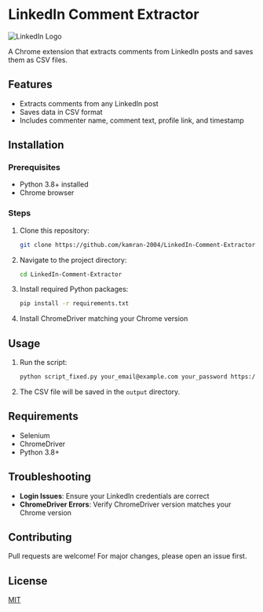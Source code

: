 # LinkedIn Comment Extractor

![LinkedIn Logo](https://upload.wikimedia.org/wikipedia/commons/c/ca/LinkedIn_logo_initials.png)

A Chrome extension that extracts comments from LinkedIn posts and saves them as CSV files.

## Features
- Extracts comments from any LinkedIn post
- Saves data in CSV format
- Includes commenter name, comment text, profile link, and timestamp

## Installation

### Prerequisites
- Python 3.8+ installed
- Chrome browser

### Steps
1. Clone this repository:
   ```bash
   git clone https://github.com/kamran-2004/LinkedIn-Comment-Extractor.git
   ```
2. Navigate to the project directory:
   ```bash
   cd LinkedIn-Comment-Extractor
   ```
3. Install required Python packages:
   ```bash
   pip install -r requirements.txt
   ```
4. Install ChromeDriver matching your Chrome version

## Usage
1. Run the script:
   ```bash
   python script_fixed.py your_email@example.com your_password https://www.linkedin.com/feed/update/example
   ```
2. The CSV file will be saved in the `output` directory.

## Requirements
- Selenium
- ChromeDriver
- Python 3.8+

## Troubleshooting
- **Login Issues**: Ensure your LinkedIn credentials are correct
- **ChromeDriver Errors**: Verify ChromeDriver version matches your Chrome version

## Contributing
Pull requests are welcome! For major changes, please open an issue first.

## License
[MIT](https://choosealicense.com/licenses/mit/)
